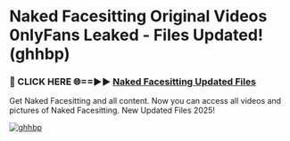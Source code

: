 # Naked Facesitting Original Videos 0nlyFans Leaked - Files Updated! (ghhbp)

<h3>🔴 CLICK HERE 🌐==►► <a href="https://tinyurl.com/yckcrads" rel="nofollow">Naked Facesitting Updated Files</a></h3>

Get Naked Facesitting and all content. Now you can access all videos and pictures of Naked Facesitting. New Updated Files 2025!

[![ghhbp](https://i.imgur.com/hpKpOFt.gif)](https://tinyurl.com/yckcrads)
